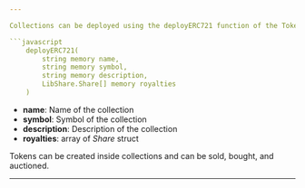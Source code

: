 ```yaml
---

Collections can be deployed using the deployERC721 function of the TokenFactory contract

```javascript
    deployERC721(
        string memory name,
        string memory symbol,
        string memory description,
        LibShare.Share[] memory royalties
    )
```

- **name**: Name of the collection
- **symbol**: Symbol of the collection
- **description**: Description of the collection
- **royalties**: array of _Share_ struct

Tokens can be created inside collections and can be sold, bought, and auctioned.

---
```


